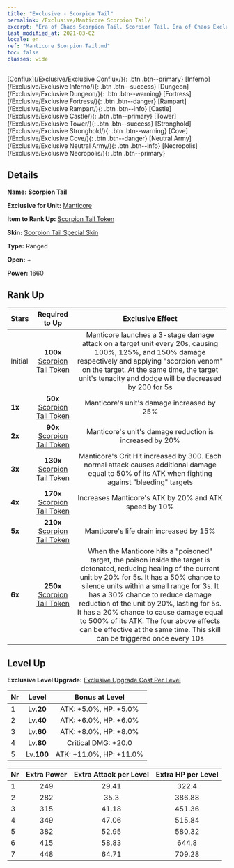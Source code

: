 ```yaml
---
title: "Exclusive - Scorpion Tail"
permalink: /Exclusive/Manticore Scorpion Tail/
excerpt: "Era of Chaos Scorpion Tail. Scorpion Tail. Era of Chaos Exclusive Scorpion Tail. Manticore Exclusive."
last_modified_at: 2021-03-02
locale: en
ref: "Manticore Scorpion Tail.md"
toc: false
classes: wide
---
```

 [Conflux](/Exclusive/Exclusive Conflux/){: .btn .btn--primary} [Inferno](/Exclusive/Exclusive Inferno/){: .btn .btn--success} [Dungeon](/Exclusive/Exclusive Dungeon/){: .btn .btn--warning} [Fortress](/Exclusive/Exclusive Fortress/){: .btn .btn--danger} [Rampart](/Exclusive/Exclusive Rampart/){: .btn .btn--info} [Castle](/Exclusive/Exclusive Castle/){: .btn .btn--primary} [Tower](/Exclusive/Exclusive Tower/){: .btn .btn--success} [Stronghold](/Exclusive/Exclusive Stronghold/){: .btn .btn--warning} [Cove](/Exclusive/Exclusive Cove/){: .btn .btn--danger} [Neutral Army](/Exclusive/Exclusive Neutral Army/){: .btn .btn--info} [Necropolis](/Exclusive/Exclusive Necropolis/){: .btn .btn--primary} 

## Details
 **Name: Scorpion Tail** 

 **Exclusive for Unit:** [Manticore](/units/Manticore/) 

 **Item to Rank Up:** [Scorpion Tail Token](/Items/con_887/)

 **Skin:** [Scorpion Tail Special Skin](/Items/con_1195/)

 **Type:** Ranged

 **Open:** +

 **Power:** 1660

## Rank Up

  |     Stars    |  Required to Up | Exclusive Effect |
  |:-------------|:---------------:|:---------------:|
  |  Initial  | **100x** [Scorpion Tail Token](/Items/con_887/) | <Scorpion Raid> Manticore launches a 3-stage damage attack on a target unit every 20s, causing 100%, 125%, and 150% damage respectively and applying \"scorpion venom\" on the target. At the same time, the target unit's tenacity and dodge will be decreased by 200 for 5s |
  | **1x** <i class="fas fa-star"/> | **50x** [Scorpion Tail Token](/Items/con_887/) | Manticore's unit's damage increased by 25% |
  | **2x** <i class="fas fa-star"/> | **90x** [Scorpion Tail Token](/Items/con_887/) | Manticore's unit's damage reduction is increased by 20% |
  | **3x** <i class="fas fa-star"/> | **130x** [Scorpion Tail Token](/Items/con_887/) | Manticore's Crit Hit increased by 300. Each normal attack causes additional damage equal to 50% of its ATK when fighting against \"bleeding\" targets |
  | **4x** <i class="fas fa-star"/> | **170x** [Scorpion Tail Token](/Items/con_887/) | Increases Manticore's ATK by 20% and ATK speed by 10% |
  | **5x** <i class="fas fa-star"/> | **210x** [Scorpion Tail Token](/Items/con_887/) | Manticore's life drain increased by 15% |
  | **6x** <i class="fas fa-star"/> | **250x** [Scorpion Tail Token](/Items/con_887/) | <Poison Burst> When the Manticore hits a \"poisoned\" target, the poison inside the target is detonated, reducing healing of the current unit by 20% for 5s. It has a 50% chance to silence units within a small range for 3s. It has a 30% chance to reduce damage reduction of the unit by 20%, lasting for 5s. It has a 20% chance to cause damage equal to 500% of its ATK. The four above effects can be effective at the same time. This skill can be triggered once every 10s |


## Level Up
 **Exclusive Level Upgrade:** [Exclusive Upgrade Cost Per Level](/Exclusive/ExclusiveUpgradeCostPerLevel/)

  |  Nr  |   Level  | Bonus at Level |
  |:-----|:--------:|:--------------:|
  | 1 | Lv.**20** | ATK: +5.0%, HP: +5.0% |
  | 2 | Lv.**40** | ATK: +6.0%, HP: +6.0% |
  | 3 | Lv.**60** | ATK: +8.0%, HP: +8.0% |
  | 4 | Lv.**80** | Critical DMG: +20.0 |
  | 5 | Lv.**100** | ATK: +11.0%, HP: +11.0% |


  |  Nr  |  Extra Power | Extra Attack per Level | Extra HP per Level |
  |:-----|:--------:|:--------:|:--------:|
  | 1 | 249 | 29.41 | 322.4 |
  | 2 | 282 | 35.3 | 386.88 |
  | 3 | 315 | 41.18 | 451.36 |
  | 4 | 349 | 47.06 | 515.84 |
  | 5 | 382 | 52.95 | 580.32 |
  | 6 | 415 | 58.83 | 644.8 |
  | 7 | 448 | 64.71 | 709.28 |


